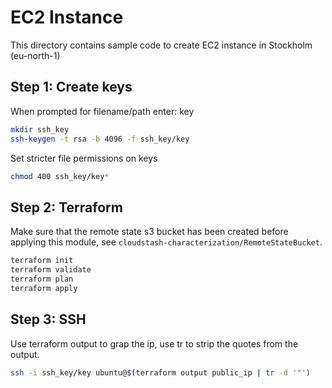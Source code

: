 # EC2 Instance

This directory contains sample code to create EC2 instance in Stockholm (eu-north-1)

## Step 1: Create keys

When prompted for filename/path enter: key

```sh
mkdir ssh_key
ssh-keygen -t rsa -b 4096 -f ssh_key/key
```

Set stricter file permissions on keys
```sh
chmod 400 ssh_key/key*
```

## Step 2: Terraform

Make sure that the remote state s3 bucket has been created before applying this module, see `cloudstash-characterization/RemoteStateBucket`.

```sh
terraform init
terraform validate
terraform plan
terraform apply
```

## Step 3: SSH

Use terraform output to grap the ip, use tr to strip the quotes from the output.

```sh
ssh -i ssh_key/key ubuntu@$(terraform output public_ip | tr -d '"')
```

